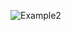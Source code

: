 ![Example2](https://github.com/Medosha22/Mastering-Embedded-Systems-Online-Diploma/assets/125259963/b5312862-9f96-44e2-bcfa-1025140cd122)
